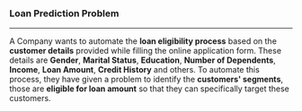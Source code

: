 ### Loan Prediction Problem
---
A Company wants to automate the **loan eligibility process** based on the **customer details** provided while filling the online application form. These details are **Gender**, **Marital Status**, **Education**, **Number of Dependents**, **Income**, **Loan Amount**, **Credit History** and others. To automate this process, they have given a problem to identify the **customers' segments**, those are **eligible for loan amount** so that they can specifically target these customers.
